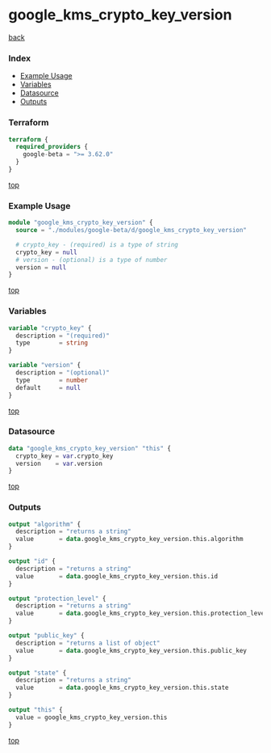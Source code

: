# google_kms_crypto_key_version

[back](../google-beta.md)

### Index

- [Example Usage](#example-usage)
- [Variables](#variables)
- [Datasource](#datasource)
- [Outputs](#outputs)

### Terraform

```terraform
terraform {
  required_providers {
    google-beta = ">= 3.62.0"
  }
}
```

[top](#index)

### Example Usage

```terraform
module "google_kms_crypto_key_version" {
  source = "./modules/google-beta/d/google_kms_crypto_key_version"

  # crypto_key - (required) is a type of string
  crypto_key = null
  # version - (optional) is a type of number
  version = null
}
```

[top](#index)

### Variables

```terraform
variable "crypto_key" {
  description = "(required)"
  type        = string
}

variable "version" {
  description = "(optional)"
  type        = number
  default     = null
}
```

[top](#index)

### Datasource

```terraform
data "google_kms_crypto_key_version" "this" {
  crypto_key = var.crypto_key
  version    = var.version
}
```

[top](#index)

### Outputs

```terraform
output "algorithm" {
  description = "returns a string"
  value       = data.google_kms_crypto_key_version.this.algorithm
}

output "id" {
  description = "returns a string"
  value       = data.google_kms_crypto_key_version.this.id
}

output "protection_level" {
  description = "returns a string"
  value       = data.google_kms_crypto_key_version.this.protection_level
}

output "public_key" {
  description = "returns a list of object"
  value       = data.google_kms_crypto_key_version.this.public_key
}

output "state" {
  description = "returns a string"
  value       = data.google_kms_crypto_key_version.this.state
}

output "this" {
  value = google_kms_crypto_key_version.this
}
```

[top](#index)